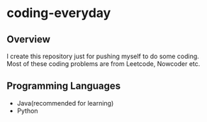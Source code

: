 # coding-everyday

## Overview
I create this repository just for pushing myself to do some coding.  
Most of these coding problems are from Leetcode, Nowcoder etc.

## Programming Languages
- Java(recommended for learning)
- Python
